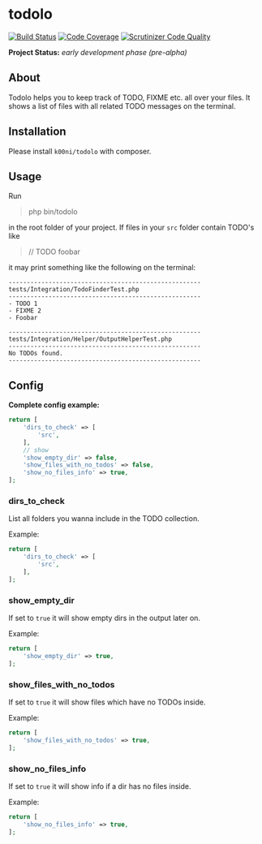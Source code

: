 # todolo

[![Build Status](https://travis-ci.com/k00ni/todolo.svg?branch=master)](https://travis-ci.com/k00ni/todolo)
[![Code Coverage](https://scrutinizer-ci.com/g/k00ni/todolo/badges/coverage.png?b=master)](https://scrutinizer-ci.com/g/k00ni/todolo/?branch=master)
[![Scrutinizer Code Quality](https://scrutinizer-ci.com/g/k00ni/todolo/badges/quality-score.png?b=master)](https://scrutinizer-ci.com/g/k00ni/todolo/?branch=master)

**Project Status:** *early development phase (pre-alpha)*

## About

Todolo helps you to keep track of TODO, FIXME etc. all over your files.
It shows a list of files with all related TODO messages on the terminal.

## Installation

Please install `k00ni/todolo` with composer.

## Usage

Run

> php bin/todolo

in the root folder of your project. If files in your `src` folder contain TODO's like

> // TODO foobar

it may print something like the following on the terminal:

```
-----------------------------------------------------
tests/Integration/TodoFinderTest.php
-----------------------------------------------------
- TODO 1
- FIXME 2
- Foobar

-----------------------------------------------------
tests/Integration/Helper/OutputHelperTest.php
-----------------------------------------------------
No TODOs found.
-----------------------------------------------------
```

## Config

**Complete config example:**

```php
return [
    'dirs_to_check' => [
        'src',
    ],
    // show
    'show_empty_dir' => false,
    'show_files_with_no_todos' => false,
    'show_no_files_info' => true,
];
```

### dirs_to_check

List all folders you wanna include in the TODO collection.

Example:

```php
return [
    'dirs_to_check' => [
        'src',
    ],
];
```

### show_empty_dir

If set to `true` it will show empty dirs in the output later on.

Example:

```php
return [
    'show_empty_dir' => true,
];
```

### show_files_with_no_todos

If set to `true` it will show files which have no TODOs inside.

Example:

```php
return [
    'show_files_with_no_todos' => true,
];
```

### show_no_files_info

If set to `true` it will show info if a dir has no files inside.

Example:

```php
return [
    'show_no_files_info' => true,
];
```
